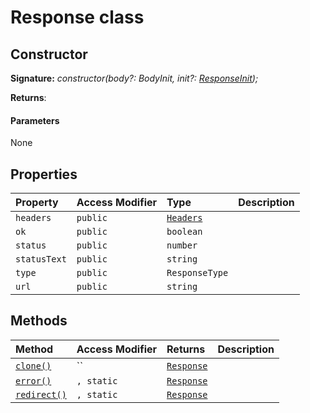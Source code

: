 # Response class










## Constructor


**Signature:** _constructor(body?: BodyInit, init?: [ResponseInit](../../web-apis.api/interface/responseinit.md));_

**Returns**: 



#### Parameters
None


## Properties

| Property	   | Access Modifier | Type	| Description|
|:-------------|:----|:-------|:-----------|
|`headers`     | `public` | [`Headers`](../../web-apis.api/class/headers.md) |  |
|`ok`     | `public` | `boolean` |  |
|`status`     | `public` | `number` |  |
|`statusText`     | `public` | `string` |  |
|`type`     | `public` | `ResponseType` |  |
|`url`     | `public` | `string` |  |




## Methods

| Method	   | Access Modifier | Returns	| Description|
|:-------------|:----|:-------|:-----------|
|[`clone()`](clone-response.md)     | `` | [`Response`](../../web-apis.api/class/response.md) |  |
|[`error()`](error-response.md)     | `, static` | [`Response`](../../web-apis.api/class/response.md) |  |
|[`redirect()`](redirect-response.md)     | `, static` | [`Response`](../../web-apis.api/class/response.md) |  |






